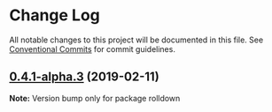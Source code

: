 # Change Log

All notable changes to this project will be documented in this file.
See [Conventional Commits](https://conventionalcommits.org) for commit guidelines.

## [0.4.1-alpha.3](https://github.com/tunnckoCore/hq/compare/rolldown@0.4.1-alpha.1...rolldown@0.4.1-alpha.3) (2019-02-11)

**Note:** Version bump only for package rolldown
